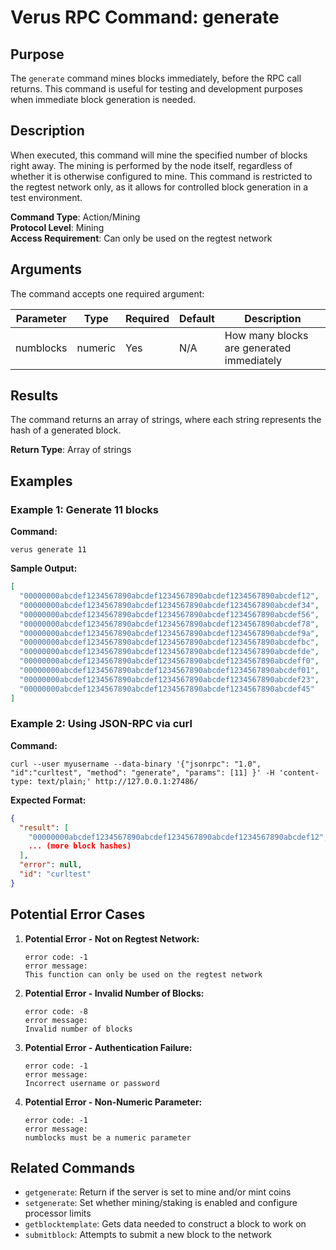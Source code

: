 # Verus RPC Command: generate

## Purpose
The `generate` command mines blocks immediately, before the RPC call returns. This command is useful for testing and development purposes when immediate block generation is needed.

## Description
When executed, this command will mine the specified number of blocks right away. The mining is performed by the node itself, regardless of whether it is otherwise configured to mine. This command is restricted to the regtest network only, as it allows for controlled block generation in a test environment.

**Command Type**: Action/Mining  
**Protocol Level**: Mining  
**Access Requirement**: Can only be used on the regtest network

## Arguments
The command accepts one required argument:

| Parameter | Type | Required | Default | Description |
|-----------|------|----------|---------|-------------|
| numblocks | numeric | Yes | N/A | How many blocks are generated immediately |

## Results
The command returns an array of strings, where each string represents the hash of a generated block.

**Return Type**: Array of strings

## Examples

### Example 1: Generate 11 blocks

**Command:**
```
verus generate 11
```

**Sample Output:**
```json
[
  "00000000abcdef1234567890abcdef1234567890abcdef1234567890abcdef12",
  "00000000abcdef1234567890abcdef1234567890abcdef1234567890abcdef34",
  "00000000abcdef1234567890abcdef1234567890abcdef1234567890abcdef56",
  "00000000abcdef1234567890abcdef1234567890abcdef1234567890abcdef78",
  "00000000abcdef1234567890abcdef1234567890abcdef1234567890abcdef9a",
  "00000000abcdef1234567890abcdef1234567890abcdef1234567890abcdefbc",
  "00000000abcdef1234567890abcdef1234567890abcdef1234567890abcdefde",
  "00000000abcdef1234567890abcdef1234567890abcdef1234567890abcdeff0",
  "00000000abcdef1234567890abcdef1234567890abcdef1234567890abcdef01",
  "00000000abcdef1234567890abcdef1234567890abcdef1234567890abcdef23",
  "00000000abcdef1234567890abcdef1234567890abcdef1234567890abcdef45"
]
```

### Example 2: Using JSON-RPC via curl

**Command:**
```
curl --user myusername --data-binary '{"jsonrpc": "1.0", "id":"curltest", "method": "generate", "params": [11] }' -H 'content-type: text/plain;' http://127.0.0.1:27486/
```

**Expected Format:**
```json
{
  "result": [
    "00000000abcdef1234567890abcdef1234567890abcdef1234567890abcdef12",
    ... (more block hashes)
  ],
  "error": null,
  "id": "curltest"
}
```

## Potential Error Cases

1. **Potential Error - Not on Regtest Network:**
   ```
   error code: -1
   error message:
   This function can only be used on the regtest network
   ```

2. **Potential Error - Invalid Number of Blocks:**
   ```
   error code: -8
   error message:
   Invalid number of blocks
   ```

3. **Potential Error - Authentication Failure:**
   ```
   error code: -1
   error message:
   Incorrect username or password
   ```

4. **Potential Error - Non-Numeric Parameter:**
   ```
   error code: -1
   error message:
   numblocks must be a numeric parameter
   ```

## Related Commands
- `getgenerate`: Return if the server is set to mine and/or mint coins
- `setgenerate`: Set whether mining/staking is enabled and configure processor limits
- `getblocktemplate`: Gets data needed to construct a block to work on
- `submitblock`: Attempts to submit a new block to the network

